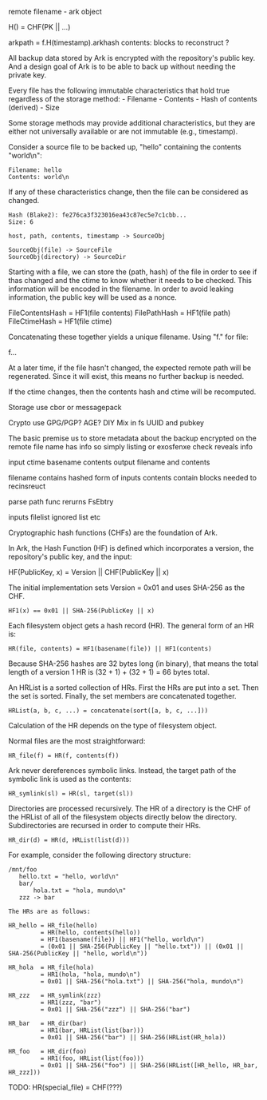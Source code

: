 remote filename - ark object

H() = CHF(PK || ...)

arkpath = f.H(timestamp).arkhash
  contents: blocks to reconstruct ?

All backup data stored by Ark is encrypted with the repository's public
key. And a design goal of Ark is to be able to back up without needing the
private key.

Every file has the following immutable characteristics that hold true
regardless of the storage method:
    - Filename
    - Contents
    - Hash of contents (derived)
    - Size

Some storage methods may provide additional characteristics, but they are
either not universally available or are not immutable (e.g., timestamp).

Consider a source file to be backed up, "hello" containing the contents "world\n":

    Filename: hello
    Contents: world\n

If any of these characteristics change, then the file can be considered as changed.

    Hash (Blake2): fe276ca3f323016ea43c87ec5e7c1cbb...
    Size: 6

    host, path, contents, timestamp -> SourceObj

    SourceObj(file) -> SourceFile
    SourceObj(directory) -> SourceDir

Starting with a file, we can store the (path, hash) of the file in order to see
if thas changed and the ctime to know whether it needs to be checked. This
information will be encoded in the filename. In order to avoid leaking
information, the public key will be used as a nonce.

FileContentsHash = HF1(file contents)
FilePathHash = HF1(file path)
FileCtimeHash = HF1(file ctime)

Concatenating these together yields a unique filename. Using "f." for file:

f.<path>.<contents>.<ctime>

At a later time, if the file hasn't changed, the expected remote path will be regenerated. Since it will exist, this means no further backup is needed.

If the ctime changes, then the contents hash and ctime will be recomputed.


Storage
  use cbor or messagepack

Crypto
  use GPG/PGP? AGE? DIY
  Mix in fs UUID and pubkey


The basic premise us to store metadata about the backup encrypted on the remote  file name has info so simply listing or exosfenxe check reveals info

input ctime basename contents
output filename and contents

filename contains hashed form of inputs
contents contain blocks needed to recinsreuct

parse path func
rerurns FsEbtry

inputs
filelist
ignored list
etc


Cryptographic hash functions (CHFs) are the foundation of Ark.

In Ark, the Hash Function (HF) is defined which incorporates a version, the
repository's public key, and the input:

   HF(PublicKey, x) = Version || CHF(PublicKey || x)

The initial implementation sets Version = 0x01 and uses SHA-256 as the CHF.

    HF1(x) == 0x01 || SHA-256(PublicKey || x)

Each filesystem object gets a hash record (HR). The general form of an HR is:

    HR(file, contents) = HF1(basename(file)) || HF1(contents)

Because SHA-256 hashes are 32 bytes long (in binary), that means the total
length of a version 1 HR is (32 + 1) + (32 + 1) = 66 bytes total.

An HRList is a sorted collection of HRs. First the HRs are put into a set. Then
the set is sorted. Finally, the set members are concatenated together.

    HRList(a, b, c, ...) = concatenate(sort([a, b, c, ...]))

Calculation of the HR depends on the type of filesystem object.

Normal files are the most straightforward:

    HR_file(f) = HR(f, contents(f))

Ark never dereferences symbolic links. Instead, the target path of the
symbolic link is used as the contents:

    HR_symlink(sl) = HR(sl, target(sl))

Directories are processed recursively. The HR of a directory is the CHF of the
HRList of all of the filesystem objects directly below the directory.
Subdirectories are recursed in order to compute their HRs.

    HR_dir(d) = HR(d, HRList(list(d)))

For example, consider the following directory structure:

    /mnt/foo
       hello.txt = "hello, world\n"
       bar/
           hola.txt = "hola, mundo\n"
       zzz -> bar

    The HRs are as follows:

    HR_hello = HR_file(hello)
             = HR(hello, contents(hello))
             = HF1(basename(file)) || HF1("hello, world\n")
             = (0x01 || SHA-256(PublicKey || "hello.txt")) || (0x01 || SHA-256(PublicKey || "hello, world\n"))

    HR_hola  = HR_file(hola)
             = HR1(hola, "hola, mundo\n")
             = 0x01 || SHA-256("hola.txt") || SHA-256("hola, mundo\n")

    HR_zzz   = HR_symlink(zzz)
             = HR1(zzz, "bar")
             = 0x01 || SHA-256("zzz") || SHA-256("bar")

    HR_bar   = HR_dir(bar)
             = HR1(bar, HRList(list(bar)))
             = 0x01 || SHA-256("bar") || SHA-256(HRList(HR_hola))

    HR_foo   = HR_dir(foo)
             = HR1(foo, HRList(list(foo)))
             = 0x01 || SHA-256("foo") || SHA-256(HRList([HR_hello, HR_bar, HR_zzz]))


TODO:
    HR(special_file) = CHF(???)
